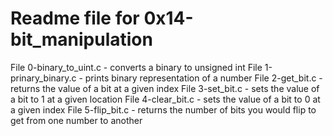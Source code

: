 # Readme file for 0x14-bit_manipulation

File 0-binary_to_uint.c - converts a binary to unsigned int 
File 1-prinary_binary.c - prints binary representation of a number 
File 2-get_bit.c - returns the value of a bit at a given index 
File 3-set_bit.c - sets the value of a bit to 1 at a given location 
File 4-clear_bit.c - sets the value of a bit to 0 at a given index 
File 5-flip_bit.c - returns the number of bits you would flip to get from one number to another       
